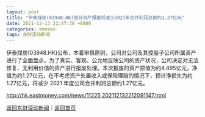 ```yaml
---
layout: post
title: "伊泰煤炭(03948.HK)部分资产报废将减少2021年合并利润总额约1.27亿元"
date: 2021-12-13 22:47:36 +0800
categories: emnews
tags: 东财滚动新闻
---
```


伊泰煤炭(03948.HK)公布，本着审慎原则，公司对公司及其控股子公司所属资产进行了全面盘点，为了真实、客观、公允地反映公司的资产状况，公司决定对无法修复、无利用价值的资产进行报废处理。本次报废的资产原值为约4.495亿元，净值为约1.27亿元，在不考虑资产处置收入或保险理赔的情况下，预计净损失为约1.27亿元，将减少 2021 年度公司合并利润总额约1.27亿元。

<http://hk.eastmoney.com/news/11225,202112132212091147.html>

[返回东财滚动新闻](//finews.withounder.com/emnews/)｜[返回首页](//finews.withounder.com/)
